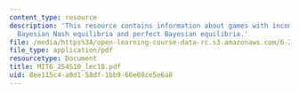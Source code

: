 ```yaml
---
content_type: resource
description: 'This resource contains information about games with incomplete information:
  Bayesian Nash equilibria and perfect Bayesian equilibria.'
file: /media/https%3A/open-learning-course-data-rc.s3.amazonaws.com/6-254-game-theory-with-engineering-applications-spring-2010/8ee115c4a0d158df1bb966e08ce5e6a8_MIT6_254S10_lec18.pdf
file_type: application/pdf
resourcetype: Document
title: MIT6_254S10_lec18.pdf
uid: 8ee115c4-a0d1-58df-1bb9-66e08ce5e6a8
---
```

